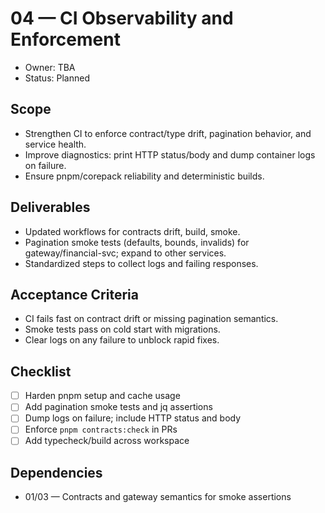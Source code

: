 # 04 — CI Observability and Enforcement

- Owner: TBA
- Status: Planned

## Scope

- Strengthen CI to enforce contract/type drift, pagination behavior, and service health.
- Improve diagnostics: print HTTP status/body and dump container logs on failure.
- Ensure pnpm/corepack reliability and deterministic builds.

## Deliverables

- Updated workflows for contracts drift, build, smoke.
- Pagination smoke tests (defaults, bounds, invalids) for gateway/financial-svc; expand to other services.
- Standardized steps to collect logs and failing responses.

## Acceptance Criteria

- CI fails fast on contract drift or missing pagination semantics.
- Smoke tests pass on cold start with migrations.
- Clear logs on any failure to unblock rapid fixes.

## Checklist

- [ ] Harden pnpm setup and cache usage
- [ ] Add pagination smoke tests and jq assertions
- [ ] Dump logs on failure; include HTTP status and body
- [ ] Enforce `pnpm contracts:check` in PRs
- [ ] Add typecheck/build across workspace

## Dependencies

- 01/03 — Contracts and gateway semantics for smoke assertions
